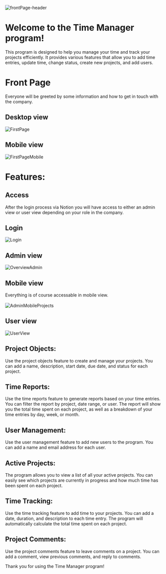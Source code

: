 ![frontPage-header](https://user-images.githubusercontent.com/105611442/229846684-ddaad555-5cca-47c3-88ff-01b01fe36df5.jpg)

# Welcome to the Time Manager program!
This program is designed to help you manage your time and track your projects efficiently. It provides various features that allow you to add time entries, update time, change status, create new projects, and add users.

# Front Page
Everyone will be greeted by some information and how to get in touch with the company.
<br>
## Desktop view
![FirstPage](https://user-images.githubusercontent.com/105611442/229837446-e07c8de2-933f-4e11-b8d3-d289c9ddfef3.gif)

## Mobile view
![FirstPageMobile](https://user-images.githubusercontent.com/105611442/229837678-2f9f238f-e5c5-493b-b69e-7ea2a6335b2e.gif)

# Features:
## Access
After the login process via Notion you will have access to either an admin view or user view depending on your role in the company.
<br>

## Login
![Login](https://user-images.githubusercontent.com/105611442/229839272-37d756fd-5a8e-4723-b307-9efa08ba8149.gif)

## Admin view
![OverviewAdmin](https://user-images.githubusercontent.com/105611442/229839549-880ad3df-899a-47a9-8e73-083ce654ea5f.gif)

## Mobile view
Everything is of course accessable in mobile view.
<br>
<br>
![AdminMobileProjects](https://user-images.githubusercontent.com/105611442/229839852-e4643fa5-bf8f-497b-a10e-40e20d6fc3b8.gif)

## User view
![UserView](https://user-images.githubusercontent.com/105611442/229845795-28981385-d734-4d6f-b243-b39bb79d619b.JPG)


## Project Objects:
Use the project objects feature to create and manage your projects. You can add a name, description, start date, due date, and status for each project.

## Time Reports:
Use the time reports feature to generate reports based on your time entries. You can filter the report by project, date range, or user. The report will show you the total time spent on each project, as well as a breakdown of your time entries by day, week, or month.

## User Management:
Use the user management feature to add new users to the program. You can add a name and email address for each user.

## Active Projects:
The program allows you to view a list of all your active projects. You can easily see which projects are currently in progress and how much time has been spent on each project.

## Time Tracking:
Use the time tracking feature to add time to your projects. You can add a date, duration, and description to each time entry. The program will automatically calculate the total time spent on each project.

## Project Comments:
Use the project comments feature to leave comments on a project. You can add a comment, view previous comments, and reply to comments.

Thank you for using the Time Manager program!
